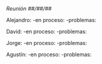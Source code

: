 *Reunión ##/##/##*

Alejandro:
-en proceso:
-problemas:


David:
-en proceso:
-problemas:

Jorge:
-en proceso:
-problemas:

Agustín:
-en proceso:
-problemas: